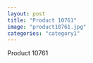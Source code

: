 ```yaml
---
layout: post
title: "Product 10761"
image: "product10761.jpg"
categories: "category1"
---
```

Product 10761
